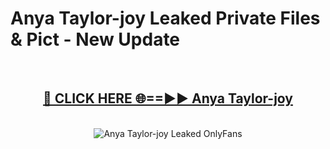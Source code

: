 # Anya Taylor-joy Leaked Private Files & Pict - New Update
<br>
<div align="center">
<h2><a href="https://mediafilles.blogspot.com/?title=Anya_Taylor-joy" rel="nofollow">🔴 CLICK HERE 🌐==►► Anya Taylor-joy</a></h2>
<br>
<a href="https://mediafilles.blogspot.com/?title=Anya_Taylor-joy" rel="nofollow" data-target="animated-image.originalLink"><img src="https://i.ibb.co.com/WyWwxjT/player-gif2.gif" alt="Anya Taylor-joy Leaked OnlyFans" style="max-width: 100%; display: inline-block;" data-target="animated-image.originalImage"></a>
</div>
<br>